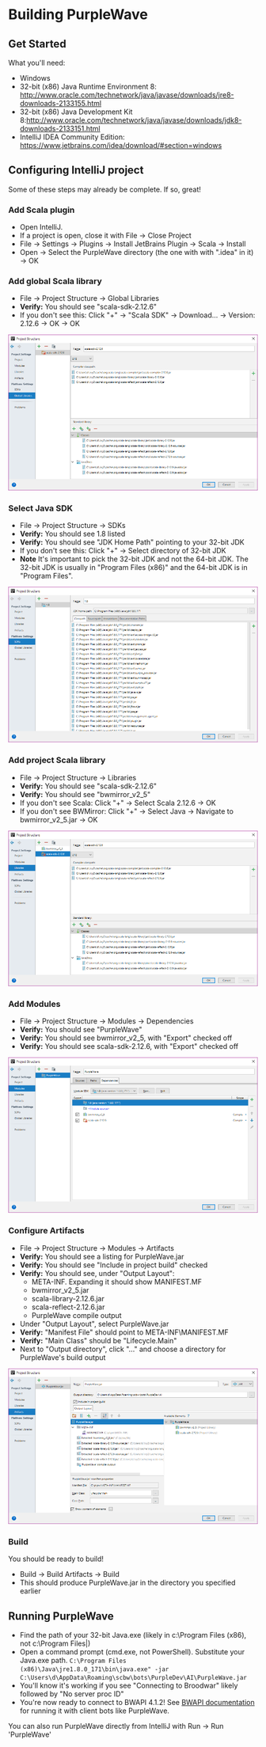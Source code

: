 # Building PurpleWave

## Get Started

What you'll need:
* Windows 
* 32-bit (x86) Java Runtime Environment 8: http://www.oracle.com/technetwork/java/javase/downloads/jre8-downloads-2133155.html
* 32-bit (x86) Java Development Kit 8:http://www.oracle.com/technetwork/java/javase/downloads/jdk8-downloads-2133151.html
* IntelliJ IDEA Community Edition: https://www.jetbrains.com/idea/download/#section=windows

## Configuring IntelliJ project

Some of these steps may already be complete. If so, great!

### Add Scala plugin
* Open IntelliJ.
* If a project is open, close it with File -> Close Project
* File -> Settings -> Plugins -> Install JetBrains Plugin -> Scala -> Install
* Open -> Select the PurpleWave directory (the one with with ".idea" in it) -> OK

### Add global Scala library
* File -> Project Structure -> Global Libraries
* **Verify:** You should see "scala-sdk-2.12.6"
* If you don't see this: Click "+" -> "Scala SDK" -> Download... -> Version: 2.12.6 -> OK -> OK

![Screenshot of instructions](instructions1.png)

### Select Java SDK
* File -> Project Structure -> SDKs
* **Verify:** You should see 1.8 listed
* **Verify:** You should see "JDK Home Path" pointing to your 32-bit JDK
* If you don't see this: Click "+" -> Select directory of 32-bit JDK
* **Note** It's important to pick the 32-bit JDK and not the 64-bit JDK. The 32-bit JDK is usually in "Program Files (x86)" and the 64-bit JDK is in "Program Files".

![Screenshot of instructions](instructions2.png)

### Add project Scala library
* File -> Project Structure -> Libraries
* **Verify:** You should see "scala-sdk-2.12.6"
* **Verify:** You should see "bwmirror_v2_5"
* If you don't see Scala: Click "+" -> Select Scala 2.12.6 -> OK
* If you don't see BWMirror: Click "+" -> Select Java -> Navigate to bwmirror_v2_5.jar -> OK

![Screenshot of instructions](instructions3.png)

### Add Modules
* File -> Project Structure -> Modules -> Dependencies
* **Verify:** You should see "PurpleWave"
* **Verify:** You should see bwmirror_v2_5, with "Export" checked off
* **Verify:** You should see scala-sdk-2.12.6, with "Export" checked off

![Screenshot of instructions](instructions4.png)

### Configure Artifacts

* File -> Project Structure -> Modules -> Artifacts
* **Verify:** You should see a listing for PurpleWave.jar
* **Verify:** You should see "Include in project build" checked
* **Verify:** You should see, under "Output Layout":
    - META-INF. Expanding it should show MANIFEST.MF
    - bwmirror_v2_5.jar
    - scala-library-2.12.6.jar
    - scala-reflect-2.12.6.jar
    - PurpleWave compile output
* Under "Output Layout", select PurpleWave.jar
* **Verify:** "Manifest File" should point to META-INF\MANIFEST.MF
* **Verify:** "Main Class" should be "Lifecycle.Main"
* Next to "Output directory", click "..." and choose a directory for PurpleWave's build output

![Screenshot of instructions](instructions5.png)

### Build

You should be ready to build!
* Build -> Build Artifacts -> Build
* This should produce PurpleWave.jar in the directory you specified earlier

## Running PurpleWave

* Find the path of your 32-bit Java.exe (likely in c:\Program Files (x86)\, not c:\Program Files|)
* Open a command prompt (cmd.exe, not PowerShell). Substitute your Java.exe path.
`
C:\Program Files (x86)\Java\jre1.8.0_171\bin\java.exe" -jar C:\Users\d\AppData\Roaming\scbw\bots\PurpleDev\AI\PurpleWave.jar
`
* You'll know it's working if you see "Connecting to Broodwar" likely followed by "No server proc ID"
* You're now ready to connect to BWAPI 4.1.2! See [BWAPI documentation](https://github.com/bwapi/bwapi) for running it with client bots like PurpleWave.
    
You can also run PurpleWave directly from IntelliJ with Run -> Run 'PurpleWave'